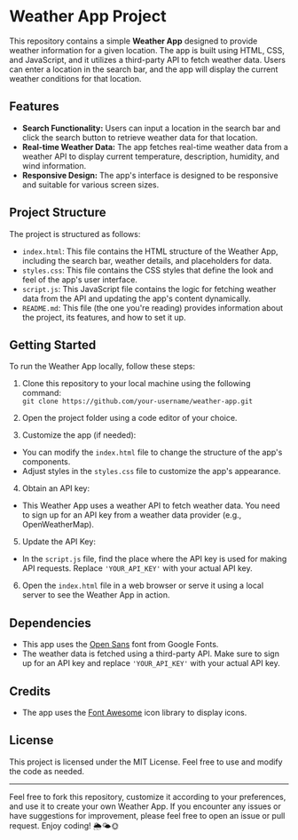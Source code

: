 # Weather App Project

This repository contains a simple **Weather App** designed to provide weather information for a given location. The app is built using HTML, CSS, and JavaScript, and it utilizes a third-party API to fetch weather data. Users can enter a location in the search bar, and the app will display the current weather conditions for that location.

## Features

- **Search Functionality:** Users can input a location in the search bar and click the search button to retrieve weather data for that location.
- **Real-time Weather Data:** The app fetches real-time weather data from a weather API to display current temperature, description, humidity, and wind information.
- **Responsive Design:** The app's interface is designed to be responsive and suitable for various screen sizes.

## Project Structure

The project is structured as follows:

- `index.html`: This file contains the HTML structure of the Weather App, including the search bar, weather details, and placeholders for data.
- `styles.css`: This file contains the CSS styles that define the look and feel of the app's user interface.
- `script.js`: This JavaScript file contains the logic for fetching weather data from the API and updating the app's content dynamically.
- `README.md`: This file (the one you're reading) provides information about the project, its features, and how to set it up.

## Getting Started

To run the Weather App locally, follow these steps:

1. Clone this repository to your local machine using the following command:<br>
   ```git clone https://github.com/your-username/weather-app.git```

2. Open the project folder using a code editor of your choice.

3. Customize the app (if needed):
- You can modify the `index.html` file to change the structure of the app's components.
- Adjust styles in the `styles.css` file to customize the app's appearance.

4. Obtain an API key:
- This Weather App uses a weather API to fetch weather data. You need to sign up for an API key from a weather data provider (e.g., OpenWeatherMap).

5. Update the API Key:
- In the `script.js` file, find the place where the API key is used for making API requests. Replace `'YOUR_API_KEY'` with your actual API key.

6. Open the `index.html` file in a web browser or serve it using a local server to see the Weather App in action.

## Dependencies

- This app uses the [Open Sans](https://fonts.google.com/specimen/Open+Sans) font from Google Fonts.
- The weather data is fetched using a third-party API. Make sure to sign up for an API key and replace `'YOUR_API_KEY'` with your actual API key.

## Credits

- The app uses the [Font Awesome](https://fontawesome.com/) icon library to display icons.

## License

This project is licensed under the MIT License. Feel free to use and modify the code as needed.

---

Feel free to fork this repository, customize it according to your preferences, and use it to create your own Weather App. If you encounter any issues or have suggestions for improvement, please feel free to open an issue or pull request. Enjoy coding! 🌦️🌤️🌞
